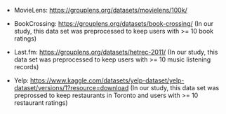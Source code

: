  - MovieLens: https://grouplens.org/datasets/movielens/100k/

 - BookCrossing: https://grouplens.org/datasets/book-crossing/ (In our study, this data set was preprocessed to keep users with >= 10 book ratings)

 - Last.fm: https://grouplens.org/datasets/hetrec-2011/ (In our study, this data set was preprocessed to keep users with >= 10 music listening records)

 - Yelp: https://www.kaggle.com/datasets/yelp-dataset/yelp-dataset/versions/1?resource=download (In our study, this data set was preprossed to keep restaurants in Toronto and users with >= 10 restaurant ratings)
